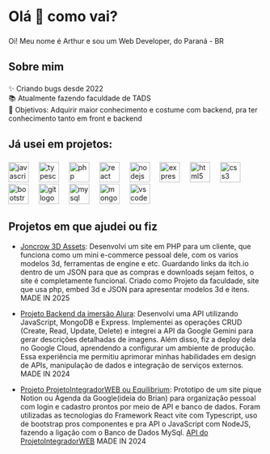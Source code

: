 <h1 align="left">Olá 👋 como vai?</h1>

###

<p align="left">Oi! Meu nome é Arthur e sou um Web Developer, do Paraná - BR</p>

###

<h2 align="left">Sobre mim</h2>

###

<p align="left">✨ Criando bugs desde 2022<br>📚 Atualmente fazendo faculdade de TADS<br>🎯 Objetivos: Adquirir maior conhecimento e costume com backend, pra ter conhecimento tanto em front e backend</p>

###

<h2 align="left">Já usei em projetos:</h2>

###

<div align="left">
  <img src="https://cdn.jsdelivr.net/gh/devicons/devicon/icons/javascript/javascript-original.svg" height="40" alt="javascript logo"  />
  <img width="12" />
  <img src="https://cdn.jsdelivr.net/gh/devicons/devicon/icons/typescript/typescript-original.svg" height="40" alt="typescript logo"  />
  <img width="12" />
  <img src="https://cdn.jsdelivr.net/gh/devicons/devicon/icons/php/php-original.svg" height="40" alt="php logo"  />
  <img width="12" />
  <img src="https://cdn.jsdelivr.net/gh/devicons/devicon/icons/react/react-original.svg" height="40" alt="react logo"  />
  <img width="12" />
  <img src="https://cdn.jsdelivr.net/gh/devicons/devicon/icons/nodejs/nodejs-original.svg" height="40" alt="nodejs logo"  />
  <img width="12" />
  <img src="https://cdn.jsdelivr.net/gh/devicons/devicon/icons/express/express-original.svg" height="40" alt="express logo"  />
  <img width="12" />
  <img src="https://cdn.jsdelivr.net/gh/devicons/devicon/icons/html5/html5-original.svg" height="40" alt="html5 logo"  />
  <img width="12" />
  <img src="https://cdn.jsdelivr.net/gh/devicons/devicon/icons/css3/css3-original.svg" height="40" alt="css3 logo"  />
  <img width="12" />
  <img src="https://cdn.jsdelivr.net/gh/devicons/devicon/icons/bootstrap/bootstrap-original.svg" height="40" alt="bootstrap logo"  />
  <img width="12" />
  <img src="https://cdn.jsdelivr.net/gh/devicons/devicon/icons/git/git-original.svg" height="40" alt="git logo"  />
  <img width="12" />
  <img src="https://cdn.jsdelivr.net/gh/devicons/devicon/icons/mysql/mysql-original.svg" height="40" alt="mysql logo"  />
  <img width="12" />
  <img src="https://cdn.jsdelivr.net/gh/devicons/devicon/icons/mongodb/mongodb-original.svg" height="40" alt="mongodb logo"  />
  <img width="12" />
  <img src="https://cdn.jsdelivr.net/gh/devicons/devicon/icons/vscode/vscode-original.svg" height="40" alt="vscode logo"  />
</div>

## Projetos em que ajudei ou fiz

- [Joncrow 3D Assets](https://github.com/arthurpelitoo/Joncrow_3D_Assets): Desenvolvi um site em PHP para um cliente, que funciona como um mini e-commerce pessoal dele, com os varios modelos 3d, ferramentas de engine e etc. Guardando links da itch.io dentro de um JSON para que as compras e downloads sejam feitos, o site é completamente funcional. Criado como Projeto da faculdade, site que usa php, embed 3d e JSON para apresentar modelos 3d e itens. MADE IN 2025

- [Projeto Backend da imersão Alura](https://github.com/arthurpelitoo/imersaoBackEndALURA-INSTALIKE): Desenvolvi uma API utilizando JavaScript, MongoDB e Express. Implementei as operações CRUD (Create, Read, Update, Delete) e integrei a API da Google Gemini para gerar descrições detalhadas de imagens. Além disso, fiz a deploy dela no        Google Cloud, aprendendo a configurar um ambiente de produção. Essa experiência me permitiu aprimorar minhas habilidades em design de APIs, manipulação de dados e integração de serviços externos. MADE IN 2024 

- [Projeto ProjetoIntegradorWEB ou Equilibrium](https://github.com/BrianoFelps/ProjetoIntegradorWEB): Prototipo de um site pique Notion ou Agenda da Google(ideia do Brian) para organização pessoal com login e cadastro prontos por meio de API e banco de dados.
Foram utilizadas as tecnologias do Framework React vite com Typescript, uso de bootstrap pros componentes e pra API o JavaScript com NodeJS, fazendo a ligação com o Banco de Dados MySql.
[API do ProjetoIntegradorWEB](https://github.com/BrianoFelps/API-ProjetoIntegrador) MADE IN 2024
  
###

